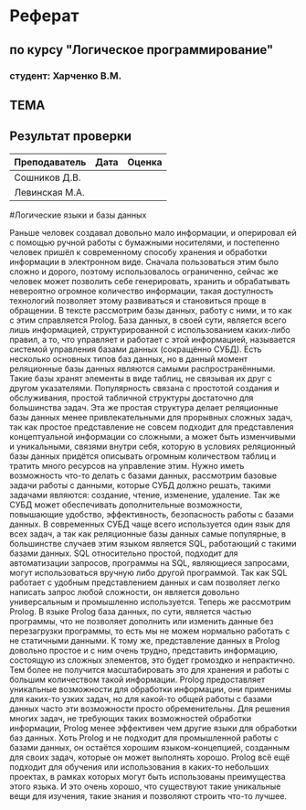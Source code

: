 # Реферат
## по курсу "Логическое программирование"

### студент: Харченко В.М.

## ТЕМА

## Результат проверки

| Преподаватель     | Дата         |  Оценка       |
|-------------------|--------------|---------------|
| Сошников Д.В. |              |               |
| Левинская М.А.|              |               |

> 

#Логические языки и базы данных

  Раньше человек создавал довольно мало информации, и оперировал ей с помощью ручной работы с бумажными носителями, и постепенно человек пришёл к современному способу хранения и обработки информации в электронном виде. Сначала пользоваться этим было сложно и дорого, поэтому использовалось ограниченно, сейчас же человек может позволить себе генерировать, хранить и обрабатывать невероятно огромное количество информации, такая доступность технологий позволяет этому развиваться и становиться проще в обращении. В тексте рассмотрим базы данных, работу с ними, и то как с этим справляется Prolog.
  База данных, в своей сути, является всего лишь информацией, структурированной с использованием каких-либо правил, а то, что управляет и работает с этой информацией, называется системой управления базами данных (сокращённо СУБД). 
  Есть несколько основных типов баз данных, но в данный момент реляционные базы данных являются самыми распространёнными. Такие базы хранят элементы в виде таблиц, не связывая их друг с другом указателями. Популярность связана с простотой создания и обслуживания, простой табличной структуры достаточно для большинства задач. Эта же простая структура делает реляционные базы данных менее привлекательными для прорывных сложных задач, так как простое представление не совсем подходит для представления концептуальной информации со сложными, а может быть изменчивыми и уникальными, связями внутри себя, которую в условиях реляционный базы данных придётся описывать огромным количеством таблиц и тратить много ресурсов на управление этим.
  Нужно иметь возможность что-то делать с базами данных, рассмотрим базовые задачи работы с данными, которые СУБД должно решать, такими задачами являются: создание, чтение, изменение, удаление. Так же СУБД может обеспечивать дополнительные возможности, повышающие удобство, эффективность, безопасность работы с базами данных.
  В современных СУБД чаще всего используется один язык для всех задач, а так как реляционные базы данных самые популярные, в большинстве случаев этим языком является SQL, работающий с такими базами данных. SQL относительно простой, подходит для автоматизации запросов, программы на SQL, являющиеся запросами, могут использоваться вручную либо другой программой. Так как SQL работает с удобным представлением данных и сам позволяет легко написать запрос любой сложности, он является довольно универсальным и промышленно используется.
  Теперь же рассмотрим Prolog. В языке Prolog база данных, по сути, является частью программы, что не позволяет дополнить или изменить данные без перезагрузки программы, то есть мы не можем нормально работать с не статичными данными. К тому же, представление данных в Prolog довольно простое и с ним очень трудно, представить информацию, состоящую из сложных элементов, это будет громоздко и непрактично. Тем более не получится масштабировать это для хранения и работы с большим количеством такой информации. Prolog предоставляет уникальные возможности для обработки информации, они применимы для каких-то узких задач, но для какой-то общей работы с базами данных часто эти возможности просто обременительны. Для решения многих задач, не требующих таких возможностей обработки информации, Prolog менее эффективен чем другие языки для обработки баз данных.
  Хоть Prolog и не подходит для промышленной работы с базами данных, он остаётся хорошим языком-концепцией, созданным для своих задач, которые он может выполнять хорошо. Prolog всё ещё подходит для обучения или использования в каких-то небольших проектах, в рамках которых могут быть использованы преимущества этого языка. И это очень хорошо, что существуют такие уникальные вещи для изучения, такие знания и позволяют строить что-то лучшее.
